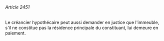 ###### Article 2451

Le créancier hypothécaire peut aussi demander en justice que l'immeuble, s'il ne constitue pas la résidence principale du constituant, lui demeure en paiement.

